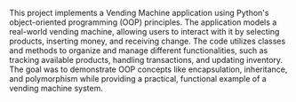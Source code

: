 This project implements a Vending Machine application using Python's object-oriented programming (OOP) principles. The application models a real-world vending machine, allowing users to interact with it by selecting products, inserting money, and receiving change. The code utilizes classes and methods to organize and manage different functionalities, such as tracking available products, handling transactions, and updating inventory. The goal was to demonstrate OOP concepts like encapsulation, inheritance, and polymorphism while providing a practical, functional example of a vending machine system.

